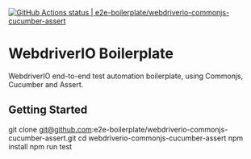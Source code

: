 [![GitHub Actions status | e2e-boilerplate/webdriverio-commonjs-cucumber-assert](https://github.com/e2e-boilerplate/webdriverio-commonjs-cucumber-assert/workflows/webdriverio-commonjs-cucumber-assert/badge.svg)](https://github.com/e2e-boilerplate/webdriverio-commonjs-cucumber-assert/actions?workflow=webdriverio-commonjs-cucumber-assert)

# WebdriverIO Boilerplate

WebdriverIO end-to-end test automation boilerplate, using Commonjs, Cucumber and Assert.

## Getting Started

git clone git@github.com:e2e-boilerplate/webdriverio-commonjs-cucumber-assert.git
cd webdriverio-commonjs-cucumber-assert
npm install
npm run test
